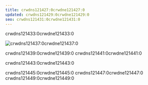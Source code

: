 ```yaml
---
title: crwdns121427:0crwdne121427:0
updated: crwdns121429:0crwdne121429:0
seo: crwdns121431:0crwdne121431:0
---
```


crwdns121433:0crwdne121433:0

![crwdns121437:0crwdne121437:0](../../../src/images/foundation.png)

crwdns121439:0crwdne121439:0 crwdns121441:0crwdne121441:0

crwdns121443:0crwdne121443:0

crwdns121445:0crwdne121445:0 crwdns121447:0crwdne121447:0 crwdns121449:0crwdne121449:0
